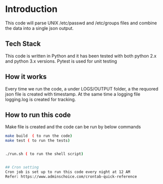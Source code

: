 # Introduction

This code will parse   UNIX /etc/passwd and /etc/groups files and combine the data into a single json output.

## Tech Stack
This code is written in Python and it has been tested with both python 2.x and python 3.x versions.
Pytest is used for unit testing


## How it works
Every  time we run the code, a under  LOGS/OUTPUT folder, a the requored json file is created with timestamp. At the same time a logging file logging.log is created
for tracking.


## How to run this code

Make file is created and the code can be run by below commands
```bash
make build  ( to run the code)
make test ( to run the tests)


./run.sh ( to run the shell script)


## Cron setting
Cron job is set up to run this code every night at 12 AM
Refer: https://www.adminschoice.com/crontab-quick-reference






